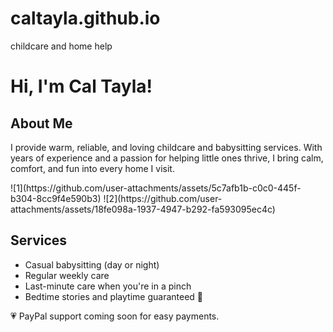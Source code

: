 # caltayla.github.io
childcare and home help


<!DOCTYPE html>
<html lang="en">
<head>
  <meta charset="UTF-8">
</head>
<body>

  <h1>Hi, I'm Cal Tayla!</h1>

  <div class="section">
    <h2>About Me</h2>
    <p>I provide warm, reliable, and loving childcare and babysitting services. With years of experience and a passion for helping little ones thrive, I bring calm, comfort, and fun into every home I visit.</p>
  </div>
![1](https://github.com/user-attachments/assets/5c7afb1b-c0c0-445f-b304-8cc9f4e590b3)
</div>
![2](https://github.com/user-attachments/assets/18fe098a-1937-4947-b292-fa593095ec4c)
 <div class="section">
    <h2>Services</h2>
    <ul>
      <li>Casual babysitting (day or night)</li>
      <li>Regular weekly care</li>
      <li>Last-minute care when you're in a pinch</li>
      <li>Bedtime stories and playtime guaranteed 🧸</li>
    </ul>
  </div>

  <div class="section paypal">
    💗 PayPal support coming soon for easy payments.
  </div>

</body>
</html>
